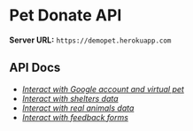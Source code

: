 # Pet Donate API

**Server URL:**  `https://demopet.herokuapp.com`

API Docs
----
  * *[Interact with Google account and virtual pet](/docs/apiv1_data.md)*
  * *[Interact with shelters data](/docs/apiv1_shelters.md)*
  * *[Interact with real animals data](/docs/apiv1_animals.md)*
  * *[Interact with feedback forms](/docs/apiv1_forms.md)*
